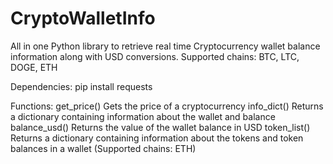 # CryptoWalletInfo
All in one Python library to retrieve real time Cryptocurrency wallet balance information along with USD conversions. 
Supported chains: BTC, LTC, DOGE, ETH

Dependencies: pip install requests

Functions:
get_price() Gets the price of a cryptocurrency
info_dict() Returns a dictionary containing information about the wallet and balance
balance_usd() Returns the value of the wallet balance in USD
token_list() Returns a dictionary containing information about the tokens and token balances in a wallet (Supported chains: ETH)
